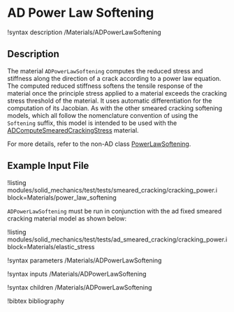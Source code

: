 # AD Power Law Softening

!syntax description /Materials/ADPowerLawSoftening

## Description

The material `ADPowerLawSoftening` computes the reduced stress and stiffness along
the direction of a crack according to a power law equation. The computed
reduced stiffness softens the tensile response of the material once the principle
stress applied to a material exceeds the cracking stress threshold of the material. 
It uses automatic differentiation for the computation of its Jacobian.
As with the other smeared cracking softening models, which all follow the
nomenclature convention of using the `Softening` suffix, this model is intended
to be used with the [ADComputeSmearedCrackingStress](/ADComputeSmearedCrackingStress.md)
material.

For more details, refer to the non-AD class [PowerLawSoftening](/PowerLawSoftening.md).

## Example Input File

!listing modules/solid_mechanics/test/tests/smeared_cracking/cracking_power.i block=Materials/power_law_softening

`ADPowerLawSoftening` must be run in conjunction with the ad fixed smeared cracking material model as shown below:

!listing modules/solid_mechanics/test/tests/ad_smeared_cracking/cracking_power.i block=Materials/elastic_stress

!syntax parameters /Materials/ADPowerLawSoftening

!syntax inputs /Materials/ADPowerLawSoftening

!syntax children /Materials/ADPowerLawSoftening

!bibtex bibliography
